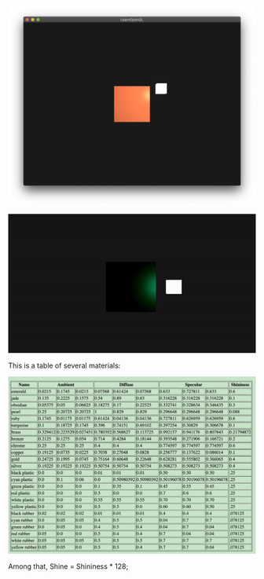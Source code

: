 
![Result](https://github.com/KokoFan16/openGL/blob/master/lighting/lighting.png)

<div align=center><img src=https://github.com/KokoFan16/openGL/blob/master/lighting/lighting.gif ></div>

This is a table of several materials: <br>


<div align=center><img src=https://github.com/KokoFan16/openGL/blob/master/lighting/materials.png></div>

Among that, Shine = Shininess * 128;  <br>






